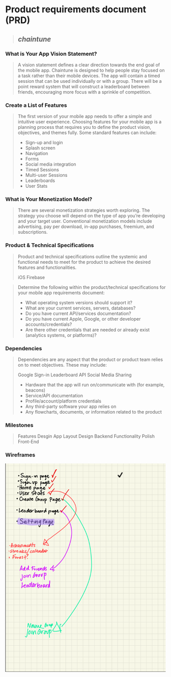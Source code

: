 # Product requirements document (PRD)

> ## *chaintune*



### What is Your App Vision Statement?
> A vision statement defines a clear direction towards the end goal of the mobile app.
Chaintune is designed to help people stay focused on a task rather than their mobile devices. The app will contain a timed session that can be used individually or with a group. There will be a point reward system that will construct a leaderboard between friends, encouraging more focus with a sprinkle of competition.

### Create a List of Features
> The first version of your mobile app needs to offer a simple and intuitive user experience. Choosing features for your mobile app is a planning process that requires you to define the product vision, objectives, and themes fully. Some standard features can include:
> * Sign-up and login
> * Splash screen
> * Navigation
> * Forms
> * Social media integration
> * Timed Sessions
> * Multi-user Sessions
> * Leaderboards
> * User Stats

### What is Your Monetization Model?
> There are several monetization strategies worth exploring. The strategy you choose will depend on the type of app you’re developing and your target user. Conventional monetization models include advertising, pay per download, in-app purchases, freemium, and subscriptions.
>

### Product & Technical Specifications
> Product and technical specifications outline the systemic and functional needs to meet for the product to achieve the desired features and functionalities.
>
> iOS
> Firebase


> Determine the following within the product/technical specifications for your mobile app requirements document:
> * What operating system versions should support it?
> * What are your current services, servers, databases?
> * Do you have current API/services documentation?
> * Do you have current Apple, Google, or other developer accounts/credentials?
> * Are there other credentials that are needed or already exist (analytics systems, or platforms)?

### Dependencies
> Dependencies are any aspect that the product or product team relies on to meet objectives.
> These may include:
>
> Google Sign-in
> Leaderboard API
> Social Media Sharing
> * Hardware that the app will run on/communicate with (for example, beacons)
> * Service/API documentation
> * Profile/account/platform credentials
> * Any third-party software your app relies on
> * Any flowcharts, documents, or information related to the product


### Milestones
> Features Desgin
> App Layout Design
> Backend Functionality
> Polish Front-End

### Wireframes

<img src='wireframes/app-index.png' title='Video Walkthrough' width='' alt='Video Walkthrough' />
